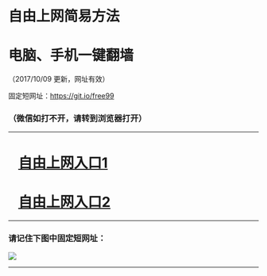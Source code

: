 ﻿# 自由上网简易方法

# 电脑、手机一键翻墙

（2017/10/09 更新，网址有效）

固定短网址：https://git.io/free99

### （微信如打不开，请转到浏览器打开）


***





# &nbsp;&nbsp; <a href="http://ft2504327974.fwq-tz-1001.info/fwqtz01.html?t=10090017726 " target="_blank">自由上网入口1</a>
# &nbsp;&nbsp; <a href="http://ft2718725408.fwq-tz-1002.info/fwqtz02.html?t=100900112538 " target="_blank">自由上网入口2</a>
***

### 请记住下图中固定短网址：

<img src="https://s3-us-west-2.amazonaws.com/fwq-1001/yjfq-20170905okok.png" /> 


***

